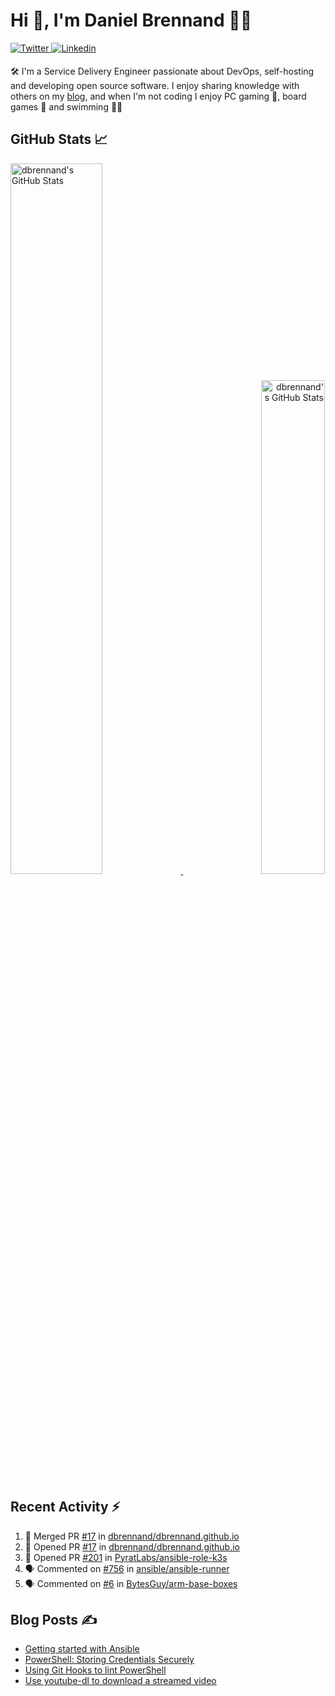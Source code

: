 # Hi 👋, I'm Daniel Brennand 👨‍💻

<a href="https://twitter.com/dbrenuk" target="_blank">
<img src="https://img.shields.io/badge/twitter-%2300acee.svg?&style=for-the-badge&logo=twitter&logoColor=white" alt="Twitter" style="margin-bottom: 5px;" />
</a>
<a href="https://linkedin.com/in/dbrenuk" target="_blank">
<img src="https://img.shields.io/badge/linkedin-%231E77B5.svg?&style=for-the-badge&logo=linkedin&logoColor=white" alt="Linkedin" style="margin-bottom: 5px;" />
</a>

🛠 I'm a Service Delivery Engineer passionate about DevOps, self-hosting and developing open source software. I enjoy sharing knowledge with others on my [blog](https://danielbrennand.com/blog/), and when I'm not coding I enjoy PC gaming 👾, board games 🎲 and swimming 🏊‍♂️

## GitHub Stats 📈

<p>
    <a align="left" href="https://github.com/dbrennand/dbrennand">
        <img alt="dbrennand's GitHub Stats"  width="54%" src="https://github-readme-stats.vercel.app/api?username=dbrennand&show_icons=true&count_private=true&hide_border=true&theme=dark">
    </a>
    <a align="right" href="https://github.com/dbrennand/dbrennand">
        <img alt="dbrennand's GitHub Stats"  width="45%" src="https://github-readme-stats.vercel.app/api/top-langs/?username=dbrennand&hide_border=true&layout=compact&theme=dark">
    </a>
</p>

## Recent Activity ⚡

<!--START_SECTION:activity-->
1. 🎉 Merged PR [#17](https://github.com/dbrennand/dbrennand.github.io/pull/17) in [dbrennand/dbrennand.github.io](https://github.com/dbrennand/dbrennand.github.io)
2. 💪 Opened PR [#17](https://github.com/dbrennand/dbrennand.github.io/pull/17) in [dbrennand/dbrennand.github.io](https://github.com/dbrennand/dbrennand.github.io)
3. 💪 Opened PR [#201](https://github.com/PyratLabs/ansible-role-k3s/pull/201) in [PyratLabs/ansible-role-k3s](https://github.com/PyratLabs/ansible-role-k3s)
4. 🗣 Commented on [#756](https://github.com/ansible/ansible-runner/issues/756) in [ansible/ansible-runner](https://github.com/ansible/ansible-runner)
5. 🗣 Commented on [#6](https://github.com/BytesGuy/arm-base-boxes/issues/6) in [BytesGuy/arm-base-boxes](https://github.com/BytesGuy/arm-base-boxes)
<!--END_SECTION:activity-->

## Blog Posts ✍

<!-- BLOG-POST-LIST:START -->
- [Getting started with Ansible](https://danielbrennand.com/blog/getting-started-ansible/)
- [PowerShell: Storing Credentials Securely](https://danielbrennand.com/blog/powershell-storing-credentials/)
- [Using Git Hooks to lint PowerShell](https://danielbrennand.com/blog/git-hook-powershell/)
- [Use youtube-dl to download a streamed video](https://danielbrennand.com/blog/download-streamed-video/)
<!-- BLOG-POST-LIST:END -->
